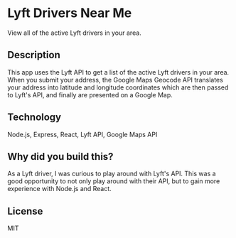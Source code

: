 # Lyft Drivers Near Me

View all of the active Lyft drivers in your area.

## Description

This app uses the Lyft API to get a list of the active Lyft drivers in your
area. When you submit your address, the Google Maps Geocode API translates your
address into latitude and longitude coordinates which are then passed to Lyft's
API, and finally are presented on a Google Map.

## Technology

Node.js, Express, React, Lyft API, Google Maps API

## Why did you build this?

As a Lyft driver, I was curious to play around with Lyft's API. This was a good
opportunity to not only play around with their API, but to gain more experience
with Node.js and React.

## License

MIT
